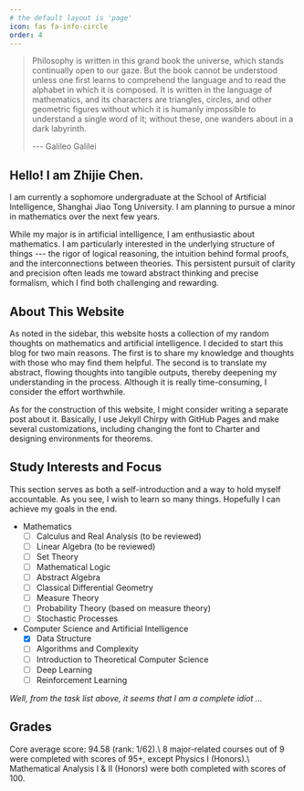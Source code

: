 ```yaml
---
# the default layout is 'page'
icon: fas fa-info-circle
order: 4
---
```

> Philosophy is written in this grand book the universe, which stands continually open to our gaze. But the book cannot be understood unless one first learns to comprehend the language and to read the alphabet in which it is composed. It is written in the language of mathematics, and its characters are triangles, circles, and other geometric figures without which it is humanly impossible to understand a single word of it; without these, one wanders about in a dark labyrinth.
>
> --- Galileo Galilei

## Hello! I am Zhijie Chen.

I am currently a sophomore undergraduate at the School of Artificial Intelligence, Shanghai Jiao Tong University. I am planning to pursue a minor in mathematics over the next few years.

While my major is in artificial intelligence, I am enthusiastic about mathematics. I am particularly interested in the underlying structure of things --- the rigor of logical reasoning, the intuition behind formal proofs, and the interconnections between theories. This persistent pursuit of clarity and precision often leads me toward abstract thinking and precise formalism, which I find both challenging and rewarding.

## About This Website

As noted in the sidebar, this website hosts a collection of my random thoughts on mathematics and artificial intelligence. I decided to start this blog for two main reasons. The first is to share my knowledge and thoughts with those who may find them helpful. The second is to translate my abstract, flowing thoughts into tangible outputs, thereby deepening my understanding in the process. Although it is really time-consuming, I consider the effort worthwhile.

As for the construction of this website, I might consider writing a separate post about it. Basically, I use Jekyll Chirpy with GitHub Pages and make several customizations, including changing the font to Charter and designing environments for theorems.

## Study Interests and Focus

This section serves as both a self-introduction and a way to hold myself accountable. As you see, I wish to learn so many things. Hopefully I can achieve my goals in the end.

- Mathematics
  - [ ] Calculus and Real Analysis (to be reviewed)
  - [ ] Linear Algebra (to be reviewed)
  - [ ] Set Theory
  - [ ] Mathematical Logic
  - [ ] Abstract Algebra
  - [ ] Classical Differential Geometry
  - [ ] Measure Theory
  - [ ] Probability Theory (based on measure theory)
  - [ ] Stochastic Processes
- Computer Science and Artificial Intelligence
  - [x] Data Structure
  - [ ] Algorithms and Complexity
  - [ ] Introduction to Theoretical Computer Science
  - [ ] Deep Learning
  - [ ] Reinforcement Learning

*Well, from the task list above, it seems that I am a complete idiot ...*

## Grades

Core average score: 94.58 (rank: 1/62).\\
8 major-related courses out of 9 were completed with scores of 95+, except Physics I (Honors).\\
Mathematical Analysis I & II (Honors) were both completed with scores of 100.